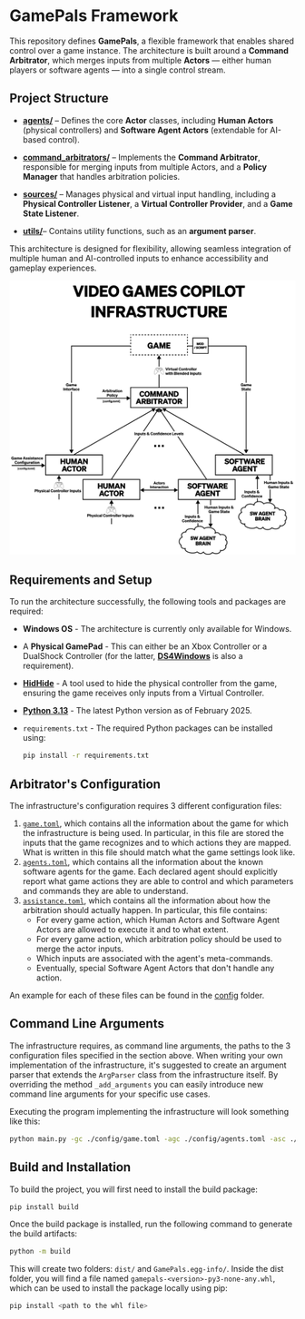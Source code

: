 # GamePals Framework

This repository defines **GamePals**, a flexible framework that enables shared control over a game instance.
The architecture is built around a **Command Arbitrator**, which merges inputs from multiple **Actors** — either human
players or software agents — into a single control stream.

## Project Structure

-   [**agents/**](gamepals/agents) – Defines the core **Actor** classes, including **Human Actors** (physical controllers) and **Software Agent Actors** (extendable for AI-based control).

-   [**command_arbitrators/**](gamepals/command_arbitrators) – Implements the **Command Arbitrator**, responsible for merging inputs from multiple Actors, and a **Policy Manager** that handles arbitration policies.

-   [**sources/**](gamepals/sources) – Manages physical and virtual input handling, including a **Physical Controller Listener**, a **Virtual Controller Provider**, and a **Game State Listener**.

-   [**utils/**](gamepals/utils)– Contains utility functions, such as an **argument parser**.

This architecture is designed for flexibility, allowing seamless integration of multiple human and AI-controlled inputs
to enhance accessibility and gameplay experiences.

![Framework architecture](assets/architecture.png)

## Requirements and Setup

To run the architecture successfully, the following tools and packages are required:

-   **Windows OS** - The architecture is currently only available for Windows.

-   A **Physical GamePad** - This can either be an Xbox Controller or a DualShock Controller (for the latter, [**DS4Windows**](https://ds4-windows.com/) is also a requirement).

-   [**HidHide**](https://ds4-windows.com/download/hidhide/) - A tool used to hide the physical controller from the game, ensuring the game receives only inputs from a Virtual Controller.

-   [**Python 3.13**](https://www.python.org/downloads/release/python-3130/) - The latest Python version as of February 2025.

-   `requirements.txt` - The required Python packages can be installed using:
    ```bash
    pip install -r requirements.txt
    ```

## Arbitrator's Configuration

The infrastructure's configuration requires 3 different configuration files:

1. [`game.toml`](config.example/game.toml.example), which contains all the information about the game for which the infrastructure is being used.
   In particular, in this file are stored the inputs that the game recognizes and to which actions they are mapped. What is written in this file should match what the game settings look like.
2. [`agents.toml`](config.example/agents.toml.example), which contains all the information about the known software agents for the game. Each declared agent should explicitly report what game actions they are able to control and which parameters and commands they are able to understand.
3. [`assistance.toml`](config.example/assistance.toml.example), which contains all the information about how the arbitration should actually happen. In particular, this file contains:
    - For every game action, which Human Actors and Software Agent Actors are allowed to execute it and to what extent.
    - For every game action, which arbitration policy should be used to merge the actor inputs.
    - Which inputs are associated with the agent's meta-commands.
    - Eventually, special Software Agent Actors that don't handle any action.

An example for each of these files can be found in the [config](config.example) folder.

## Command Line Arguments

The infrastructure requires, as command line arguments, the paths to the 3 configuration files specified in the section above.
When writing your own implementation of the infrastructure, it's suggested to create an argument parser that extends the `ArgParser` class from the infrastructure itself.
By overriding the method `_add_arguments` you can easily introduce new command line arguments for your specific use cases.

Executing the program implementing the infrastructure will look something like this:

```bash
python main.py -gc ./config/game.toml -agc ./config/agents.toml -asc ./config/assistance.toml # your args here...
```

## Build and Installation

To build the project, you will first need to install the build package:

```bash
pip install build
```

Once the build package is installed, run the following command to generate the build artifacts:

```bash
python -m build
```

This will create two folders: `dist/` and `GamePals.egg-info/`. Inside the dist folder, you will find a file named `gamepals-<version>-py3-none-any.whl`, which can be used to install the package locally using pip:

```bash
pip install <path to the whl file>
```
